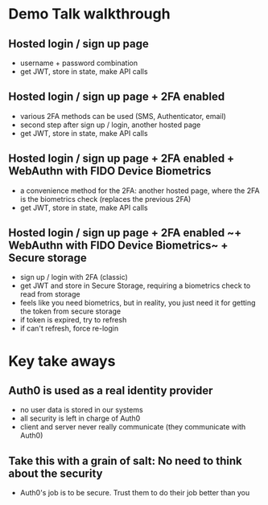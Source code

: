 # Demo Talk walkthrough

## Hosted login / sign up page

- username + password combination
- get JWT, store in state, make API calls

## Hosted login / sign up page + 2FA enabled

- various 2FA methods can be used (SMS, Authenticator, email)
- second step after sign up / login, another hosted page
- get JWT, store in state, make API calls

## Hosted login / sign up page + 2FA enabled + WebAuthn with FIDO Device Biometrics

- a convenience method for the 2FA: another hosted page, where the 2FA is the biometrics check (replaces the previous 2FA)
- get JWT, store in state, make API calls

## Hosted login / sign up page + 2FA enabled ~+ WebAuthn with FIDO Device Biometrics~ + Secure storage

- sign up / login with 2FA (classic)
- get JWT and store in Secure Storage, requiring a biometrics check to read from storage
- feels like you need biometrics, but in reality, you just need it for getting the token from secure storage
- if token is expired, try to refresh
- if can't refresh, force re-login

# Key take aways

## Auth0 is used as a **real identity provider**

- no user data is stored in our systems
- all security is left in charge of Auth0
- client and server never really communicate (they communicate with Auth0)

## Take this with a grain of salt: No need to think about the security

- Auth0's job is to be secure. Trust them to do their job better than you

